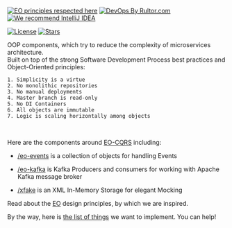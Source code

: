 [![EO principles respected here](https://www.elegantobjects.org/badge.svg)](https://www.elegantobjects.org)
[![DevOps By Rultor.com](https://www.rultor.com/b/eo-cars)](https://www.rultor.com/p/eo-cqrs)
[![We recommend IntelliJ IDEA](https://www.elegantobjects.org/intellij-idea.svg)](https://www.jetbrains.com/idea/)

[![License](https://img.shields.io/badge/license-MIT-green.svg)](https://github.com/eo-cqrs/.github/blob/master/LICENSE)
[![Stars](https://img.shields.io/github/stars/eo-cqrs)](https://github.com/cqrs)

OOP components, which try to reduce the complexity of microservices architecture.
<br>
Built on top of the strong Software Development Process best practices and Object-Oriented principles:

`1. Simplicity is a virtue`
<br>
`2. No monolithic repositories`
<br>
`3. No manual deployments`
<br>
`4. Master branch is read-only`
<br>
`5. No DI Containers`
<br>
`6. All objects are immutable`
<br>
`7. Logic is scaling horizontally among objects`

<br>

Here are the components around [EO-CQRS](https://eo-cqrs.github.io/.github) including:

* [/eo-events](https://github.com/eo-cqrs/eo-events) is a collection of objects for handling Events

* [/eo-kafka](https://github.com/eo-cqrs/eo-kafka) is Kafka Producers and consumers for working with Apache Kafka
  message broker

* [/xfake](https://github.com/eo-cqrs/xfake) is an XML In-Memory Storage for elegant Mocking

Read about the [EO](https://www.elegantobjects.org) design principles, by which we are inspired.

By the way, here is [the list of things](https://github.com/eo-cqrs/ideas/issues) we want to implement. You can help!
